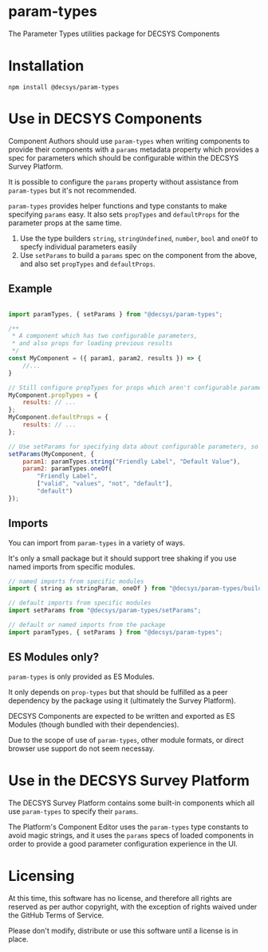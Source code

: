# param-types

The Parameter Types utilities package for DECSYS Components

# Installation

`npm install @decsys/param-types`

# Use in DECSYS Components

Component Authors should use `param-types` when writing components to provide their components with a `params` metadata property which provides a spec for parameters which should be configurable within the DECSYS Survey Platform.

It is possible to configure the `params` property without assistance from `param-types` but it's not recommended.

`param-types` provides helper functions and type constants to make specifying `params` easy. It also sets `propTypes` and `defaultProps` for the parameter props at the same time.

1. Use the type builders `string`, `stringUndefined`, `number`, `bool` and `oneOf` to specfy individual parameters easily
2. Use `setParams` to build a `params` spec on the component from the above, and also set `propTypes` and `defaultProps`.

## Example

```javascript

import paramTypes, { setParams } from "@decsys/param-types";

/**
 * A component which has two configurable parameters,
 * and also props for loading previous results
 */
const MyComponent = ({ param1, param2, results }) => {
    //...
}

// Still configure propTypes for props which aren't configurable parameters
MyComponent.propTypes = {
    results: // ...
};
MyComponent.defaultProps = {
    results: // ...
};

// Use setParams for specifying data about configurable parameters, so the Platform Editor knows how to configure your component
setParams(MyComponent, {
    param1: paramTypes.string("Friendly Label", "Default Value"),
    param2: paramTypes.oneOf(
        "Friendly Label",
        ["valid", "values", "not", "default"],
        "default")
});

```

## Imports

You can import from `param-types` in a variety of ways.

It's only a small package but it should support tree shaking if you use named imports from specific modules.

```javascript
// named imports from specific modules
import { string as stringParam, oneOf } from "@decsys/param-types/builders";

// default imports from specific modules
import setParams from "@decsys/param-types/setParams";

// default or named imports from the package
import paramTypes, { setParams } from "@decsys/param-types";
```

## ES Modules only?

`param-types` is only provided as ES Modules.

It only depends on `prop-types` but that should be fulfilled as a peer dependency by the package using it (ultimately the Survey Platform).

DECSYS Components are expected to be written and exported as ES Modules (though bundled with their dependencies).

Due to the scope of use of `param-types`, other module formats, or direct browser use support do not seem necessay.

# Use in the DECSYS Survey Platform

The DECSYS Survey Platform contains some built-in components which all use `param-types` to specify their `params`.

The Platform's Component Editor uses the `param-types` type constants to avoid magic strings, and it uses the `params` specs of loaded components in order to provide a good parameter configuration experience in the UI.

# Licensing

At this time, this software has no license, and therefore all rights are reserved as per author copyright, with the exception of rights waived under the GitHub Terms of Service.

Please don't modify, distribute or use this software until a license is in place.